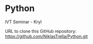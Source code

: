 # Python
IVT Seminar - Kryl

URL to clone this GitHub repository:
https://github.com/NiklasTrella/Python.git
